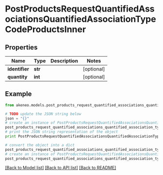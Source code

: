 # PostProductsRequestQuantifiedAssociationsQuantifiedAssociationTypeCodeProductsInner


## Properties
Name | Type | Description | Notes
------------ | ------------- | ------------- | -------------
**identifier** | **str** |  | [optional] 
**quantity** | **int** |  | [optional] 

## Example

```python
from akeneo.models.post_products_request_quantified_associations_quantified_association_type_code_products_inner import PostProductsRequestQuantifiedAssociationsQuantifiedAssociationTypeCodeProductsInner

# TODO update the JSON string below
json = "{}"
# create an instance of PostProductsRequestQuantifiedAssociationsQuantifiedAssociationTypeCodeProductsInner from a JSON string
post_products_request_quantified_associations_quantified_association_type_code_products_inner_instance = PostProductsRequestQuantifiedAssociationsQuantifiedAssociationTypeCodeProductsInner.from_json(json)
# print the JSON string representation of the object
print PostProductsRequestQuantifiedAssociationsQuantifiedAssociationTypeCodeProductsInner.to_json()

# convert the object into a dict
post_products_request_quantified_associations_quantified_association_type_code_products_inner_dict = post_products_request_quantified_associations_quantified_association_type_code_products_inner_instance.to_dict()
# create an instance of PostProductsRequestQuantifiedAssociationsQuantifiedAssociationTypeCodeProductsInner from a dict
post_products_request_quantified_associations_quantified_association_type_code_products_inner_form_dict = post_products_request_quantified_associations_quantified_association_type_code_products_inner.from_dict(post_products_request_quantified_associations_quantified_association_type_code_products_inner_dict)
```
[[Back to Model list]](../README.md#documentation-for-models) [[Back to API list]](../README.md#documentation-for-api-endpoints) [[Back to README]](../README.md)


